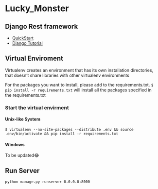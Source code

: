 # Lucky_Monster
## Django Rest framework
- [QuickStart](http://www.django-rest-framework.org/#quickstart)
- [Django Tutorial](https://docs.djangoproject.com/en/2.1/intro/tutorial01/)
## Virtual Enviroment
Virtualenv creates an environment that has its own installation directories, that doesn’t share libraries with other virtualenv environments

For the packages you want to install, please add to the requirements.txt. ```$ pip install -r requirements.txt``` will install all the packages specified in the requirements.txt
### Start the virtual envirment
#### Unix-like System
```
$ virtualenv --no-site-packages --distribute .env && source .env/bin/activate && pip install -r requirements.txt
```
#### Windows
To be updated😂

## Run Server
```
python manage.py runserver 0.0.0.0:8000
```
